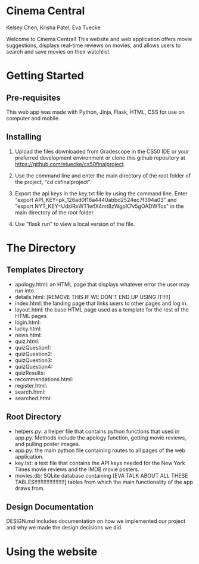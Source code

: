 # Cinema Central
Kelsey Chen, Krisha Patel, Eva Tuecke

Welcome to Cinema Central! This website and web application offers movie suggestions, displays real-time reviews on movies, and allows users to search and save movies on their watchlist. 

# Getting Started

## Pre-requisites
This web app was made with Python, Jinja, Flask, HTML, CSS for use on computer and mobile.

## Installing
1. Upload the files downloaded from Gradescope in the CS50 IDE or your preferred development environment or clone this github repository at https://github.com/etuecke/cs50finalproject.

2. Use the command line and enter the main directory of the root folder of the project, "cd csfinalproject".

3. Export the api keys in the key.txt file by using the command line. Enter "export API_KEY=pk_126ad0f16a4440abbd2524ec7f394a03" and "export NYT_KEY=UdslRxWT1wfX4mt8zWgpX7v5gOADWTos" in the main directory of the root folder. 

4. Use "flask run" to view a local version of the file.

# The Directory 

## Templates Directory
* apology.html: an HTML page that displays whatever error the user may run into.
* details.html: [REMOVE THIS IF WE DON'T END UP USING IT!!!!]
* index.html: the landing page that links users to other pages and log in.
* layout.html: the base HTML page used as a template for the rest of the HTML pages
* login.html: 
* lucky.html:
* news.html:
* quiz.html: 
* quizQuestion1: 
* quizQuestion2: 
* quizQuestion3: 
* quizQuestion4: 
* quizResults:
* recommendations.html: 
* register.html:
* search.html:
* searched.html: 

## Root Directory
* helpers.py: a helper file that contains python functions that used in app.py. Methods include the apology function, getting movie reviews, and pulling poster images. 
* app.py: the main python file containing routes to all pages of the web application. 
* key.txt: a text file that contains the API keys needed for the New York Times movie reviews and the IMDB movie posters. 
* movies.db: SQLite database containing [EVA TALK ABOUT ALL THESE TABLES!!!!!!!!!!!!!!!!!!!!] tables from which the main functionality of the app draws from.  

## Design Documentation
DESIGN.md includes documentation on how we implemented our project and why we made the design decisions we did. 

# Using the website 

